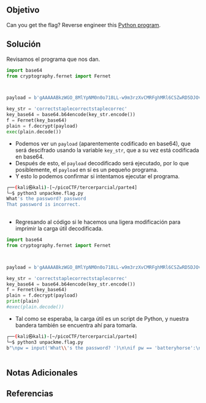 ## Objetivo
Can you get the flag? Reverse engineer this [Python program](https://artifacts.picoctf.net/c/49/unpackme.flag.py).
## Solución
Revisamos el programa que nos dan.
```python
import base64
from cryptography.fernet import Fernet



payload = b'gAAAAABkzWGO_8MlYpNM0n0o718LL-w9m3rzXvCMRFghMRl6CSZwRD5DJOvN_jc8TFHmHmfiI8HWSu49MyoYKvb5mOGm_Jn4kkhC5fuRiGgmwEpxjh0z72dpi6TaPO2TorksAd2bNLemfTaYPf9qiTn_z9mvCQYV9cFKK9m1SqCSr4qDwHXgkQpm7IJAmtEJqyVUfteFLszyxv5-KXJin5BWf9aDPIskp4AztjsBH1_q9e5FIwIq48H7AaHmR8bdvjcW_ZrvhAIOInm1oM-8DjamKvhh7u3-lA=='

key_str = 'correctstaplecorrectstaplecorrec'
key_base64 = base64.b64encode(key_str.encode())
f = Fernet(key_base64)
plain = f.decrypt(payload)
exec(plain.decode())

```
- Podemos ver un `payload` (aparentemente codificado en base64), que será descifrado usando la variable `key_str`, que a su vez está codificada en base64.
- Después de esto, el `payload` decodificado será ejecutado, por lo que posiblemente, el `payload` en sí es un pequeño programa.
- Y esto lo podemos confirmar si intentamos ejecutar el programa.
```bash
┌──(kali㉿kali)-[~/picoCTF/tercerparcial/parte4]
└─$ python3 unpackme.flag.py 
What's the password? password
That password is incorrect.
                                
```
- Regresando al código si le hacemos una ligera modificación para imprimir la carga útil decodificada.
```python
import base64
from cryptography.fernet import Fernet



payload = b'gAAAAABkzWGO_8MlYpNM0n0o718LL-w9m3rzXvCMRFghMRl6CSZwRD5DJOvN_jc8TFHmHmfiI8HWSu49MyoYKvb5mOGm_Jn4kkhC5fuRiGgmwEpxjh0z72dpi6TaPO2TorksAd2bNLemfTaYPf9qiTn_z9mvCQYV9cFKK9m1SqCSr4qDwHXgkQpm7IJAmtEJqyVUfteFLszyxv5-KXJin5BWf9aDPIskp4AztjsBH1_q9e5FIwIq48H7AaHmR8bdvjcW_ZrvhAIOInm1oM-8DjamKvhh7u3-lA=='

key_str = 'correctstaplecorrectstaplecorrec'
key_base64 = base64.b64encode(key_str.encode())
f = Fernet(key_base64)
plain = f.decrypt(payload)
print(plain)
#exec(plain.decode())


```
- Tal como se esperaba, la carga útil es un script de Python, y nuestra bandera también se encuentra ahí para tomarla.
```bash
┌──(kali㉿kali)-[~/picoCTF/tercerparcial/parte4]
└─$ python3 unpackme.flag.py
b"\npw = input('What\\'s the password? ')\n\nif pw == 'batteryhorse':\n  print('picoCTF{175_chr157m45_5274ff21}')\nelse:\n  print('That password is incorrect.')\n\n"
        
```

## Notas Adicionales
## Referencias